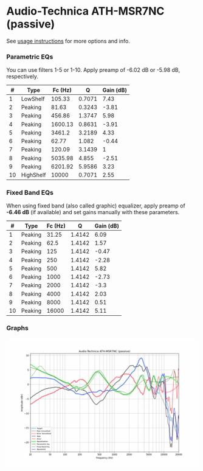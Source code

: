 # Audio-Technica ATH-MSR7NC (passive)
See [usage instructions](https://github.com/jaakkopasanen/AutoEq#usage) for more options and info.

### Parametric EQs
You can use filters 1-5 or 1-10. Apply preamp of -6.02 dB or -5.98 dB, respectively.

|   # | Type      |   Fc (Hz) |      Q |   Gain (dB) |
|-----|-----------|-----------|--------|-------------|
|   1 | LowShelf  |    105.33 | 0.7071 |        7.43 |
|   2 | Peaking   |     81.63 | 0.3243 |       -3.81 |
|   3 | Peaking   |    456.86 | 1.3747 |        5.98 |
|   4 | Peaking   |   1600.13 | 0.8631 |       -3.91 |
|   5 | Peaking   |   3461.2  | 3.2189 |        4.33 |
|   6 | Peaking   |     62.77 | 1.082  |       -0.44 |
|   7 | Peaking   |    120.09 | 3.1439 |        1    |
|   8 | Peaking   |   5035.98 | 4.855  |       -2.51 |
|   9 | Peaking   |   6201.92 | 5.9586 |        3.23 |
|  10 | HighShelf |  10000    | 0.7071 |        2.55 |

### Fixed Band EQs
When using fixed band (also called graphic) equalizer, apply preamp of **-6.46 dB** (if available) and set gains manually with these parameters.

|   # | Type    |   Fc (Hz) |      Q |   Gain (dB) |
|-----|---------|-----------|--------|-------------|
|   1 | Peaking |     31.25 | 1.4142 |        6.09 |
|   2 | Peaking |     62.5  | 1.4142 |        1.57 |
|   3 | Peaking |    125    | 1.4142 |       -0.47 |
|   4 | Peaking |    250    | 1.4142 |       -2.28 |
|   5 | Peaking |    500    | 1.4142 |        5.82 |
|   6 | Peaking |   1000    | 1.4142 |       -2.73 |
|   7 | Peaking |   2000    | 1.4142 |       -3.3  |
|   8 | Peaking |   4000    | 1.4142 |        2.03 |
|   9 | Peaking |   8000    | 1.4142 |        0.51 |
|  10 | Peaking |  16000    | 1.4142 |        5.11 |

### Graphs
![](./Audio-Technica%20ATH-MSR7NC%20(passive).png)

